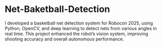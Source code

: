 # Net-Baketball-Detection
I developed a basketball net detection system for Robocon 2025, using Python, OpenCV, and deep learning to detect nets from various angles in real time. This project enhanced the robot’s vision system, improving shooting accuracy and overall autonomous performance.
